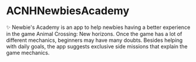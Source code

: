# ACNHNewbiesAcademy
✨
Newbie's Academy is an app to help newbies having a better experience in the game Animal Crossing: New horizons. Once the game has a lot of different mechanics, beginners may have many doubts. Besides helping with daily goals, the app suggests exclusive side missions that explain the game mechanics.
